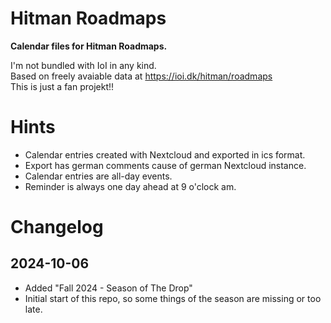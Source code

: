 # Hitman Roadmaps

**Calendar files for Hitman Roadmaps.**

I'm not bundled with IoI in any kind.  
Based on freely avaiable data at https://ioi.dk/hitman/roadmaps  
This is just a fan projekt!!

# Hints

* Calendar entries created with Nextcloud and exported in ics format.
* Export has german comments cause of german Nextcloud instance.
* Calendar entries are all-day events.
* Reminder is always one day ahead at 9 o'clock am.

# Changelog

## 2024-10-06

* Added "Fall 2024 - Season of The Drop"  
* Initial start of this repo, so some things of the season are missing or too late.
